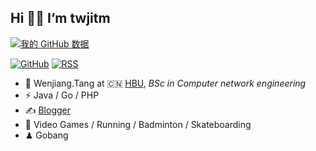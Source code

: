 ## Hi 👏👏 I‘m twjitm

[![我的 GitHub 数据](https://github-readme-stats.vercel.app/api?username=twjitm&show_icons=true&theme=radical&count_private=true)]()

[![GitHub](https://img.shields.io/badge/dynamic/json?logo=github&label=GitHub&labelColor=495867&color=495867&query=%24.data.totalSubs&url=https%3A%2F%2Fapi.spencerwoo.com%2Fsubstats%2F%3Fsource%3Dgithub%26queryKey%3Dhayschan&style=flat-square)](https://github.com/twjitm)
[![RSS](https://img.shields.io/badge/dynamic/json?logo=rss&logoColor=white&label=RSS&labelColor=95B8D1&color=95B8D1&query=%24.data.totalSubs&url=https%3A%2F%2Fapi.spencerwoo.com%2Fsubstats%2F%3Fsource%3Dfeedly%257Cinoreader%257CfeedsPub%26queryKey%3Dhttps://haysc.tech/feed.xml&style=flat-square)](https://haysc.tech/)

- 🍻 Wenjiang.Tang at 🇨🇳 [HBU](https://www.hbu.edu.cn/), _BSc in Computer network engineering_
- ⚡ Java / Go / PHP
- ✍️ [Blogger](https://blog.csdn.net/baidu_23086307)
- 🏃 Video Games / Running / Badminton / Skateboarding
- ♟ Gobang
